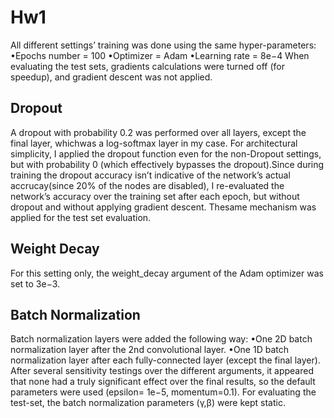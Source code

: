 # Hw1

All different settings’ training was done using the same hyper-parameters:
•Epochs number = 100
•Optimizer = Adam
•Learning rate = 8e−4
When  evaluating  the  test  sets,  gradients  calculations  were  turned  off  (for  speedup),  and gradient descent was not applied.

## Dropout
A dropout with probability 0.2 was performed over all layers, except the final layer, whichwas a log-softmax layer in my case. For architectural simplicity, I applied the dropout function even for the non-Dropout settings, but with probability 0 (which effectively bypasses the dropout).Since during training the dropout accuracy isn’t indicative of the network’s actual accrucay(since 20% of the nodes are disabled), I re-evaluated the network’s accuracy over the training set after each epoch, but without dropout and without applying gradient descent. Thesame mechanism was applied for the test set evaluation.
## Weight Decay
For this setting only, the weight_decay argument of the Adam optimizer was set to 3e−3.

## Batch Normalization
Batch normalization layers were added the following way:
•One 2D batch normalization layer after the 2nd convolutional layer.
•One  1D batch normalization  layer after  each  fully-connected  layer (except  the  final layer).
After several sensitivity testings over the different arguments, it appeared that none had a truly  significant effect over the final results, so the default parameters were used  (epsilon= 1e−5,  momentum=0.1). For  evaluating  the test-set, the batch normalization parameters (γ,β) were kept static.
